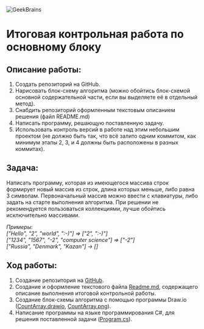 <image src="" alt="GeekBrains">

# Итоговая контрольная работа по основному блоку

## Описание работы:

1. Создать репозиторий на GitHub.
2. Нарисовать блок-схему алгоритма (можно обойтись блок-схемой основной содержательной части, если вы выделяете её в отдельный метод).
3. Снабдить репозиторий оформленным текстовым описанием решения (файл README.md)
4. Написать программу, решающую поставленную задачу.
5. Использовать контроль версий в работе над этим небольшим проектом (не должно быть так, что всё залито одним коммитом, как минимум этапы 2, 3, и 4 должны быть расположены в разных коммитах).

## Задача:

Написать программу, которая из имеющегося массива строк формирует новый массив из строк, длина которых меньше, либо равна 3 символам. Первоначальный массив можно ввести с клавиатуры, либо задать на старте выполнения алгоритма. При решении не рекомендуется пользоваться коллекциями, лучше обойтись исключительно массивами.

*Примеры:<br>
["Hello", "2", "world", ":-)"] => ["2", ":-)"]<br>
["1234", "1567", "-2", "computer science"] => ["-2"]<br>
["Russia", "Denmark", "Kazan"] → []*

## Ход работы:
1. Создание репозитория на [GitHub](https://github.com/olgashenkel/GB_CSharp/tree/main/FINAL_TEST).
2. Создание и оформление текстового файла [Readme.md](https://github.com/olgashenkel/GB_CSharp/blob/main/FINAL_TEST/Readme.md), содержащего описание выполнения итоговой контрольной работы.
3. Создание блок-схемы алгоритма с помощью программы Draw.io ([CountArray.drawio](https://github.com/olgashenkel/GB_CSharp/blob/main/FINAL_TEST/CountArray.drawio), [CountArray.png](https://github.com/olgashenkel/GB_CSharp/blob/main/FINAL_TEST/CountArray.png)).
4. Написание программы на языке программирования C#, для решения поставленной задачи ([Program.cs](https://github.com/olgashenkel/GB_CSharp/blob/main/FINAL_TEST/Program.cs)).